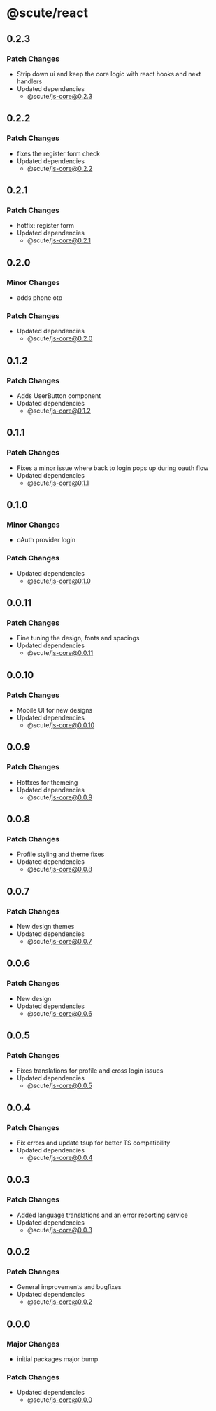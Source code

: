 # @scute/react

## 0.2.3

### Patch Changes

- Strip down ui and keep the core logic with react hooks and next handlers
- Updated dependencies
  - @scute/js-core@0.2.3

## 0.2.2

### Patch Changes

- fixes the register form check
- Updated dependencies
  - @scute/js-core@0.2.2

## 0.2.1

### Patch Changes

- hotfix: register form
- Updated dependencies
  - @scute/js-core@0.2.1

## 0.2.0

### Minor Changes

- adds phone otp

### Patch Changes

- Updated dependencies
  - @scute/js-core@0.2.0

## 0.1.2

### Patch Changes

- Adds UserButton component
- Updated dependencies
  - @scute/js-core@0.1.2

## 0.1.1

### Patch Changes

- Fixes a minor issue where back to login pops up during oauth flow
- Updated dependencies
  - @scute/js-core@0.1.1

## 0.1.0

### Minor Changes

- oAuth provider login

### Patch Changes

- Updated dependencies
  - @scute/js-core@0.1.0

## 0.0.11

### Patch Changes

- Fine tuning the design, fonts and spacings
- Updated dependencies
  - @scute/js-core@0.0.11

## 0.0.10

### Patch Changes

- Mobile UI for new designs
- Updated dependencies
  - @scute/js-core@0.0.10

## 0.0.9

### Patch Changes

- Hotfxes for themeing
- Updated dependencies
  - @scute/js-core@0.0.9

## 0.0.8

### Patch Changes

- Profile styling and theme fixes
- Updated dependencies
  - @scute/js-core@0.0.8

## 0.0.7

### Patch Changes

- New design themes
- Updated dependencies
  - @scute/js-core@0.0.7

## 0.0.6

### Patch Changes

- New design
- Updated dependencies
  - @scute/js-core@0.0.6

## 0.0.5

### Patch Changes

- Fixes translations for profile and cross login issues
- Updated dependencies
  - @scute/js-core@0.0.5

## 0.0.4

### Patch Changes

- Fix errors and update tsup for better TS compatibility
- Updated dependencies
  - @scute/js-core@0.0.4

## 0.0.3

### Patch Changes

- Added language translations and an error reporting service
- Updated dependencies
  - @scute/js-core@0.0.3

## 0.0.2

### Patch Changes

- General improvements and bugfixes
- Updated dependencies
  - @scute/js-core@0.0.2

## 0.0.0

### Major Changes

- initial packages major bump

### Patch Changes

- Updated dependencies
  - @scute/js-core@0.0.0
